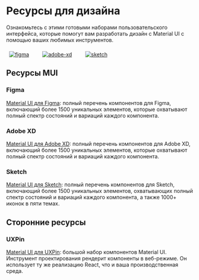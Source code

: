 

# Ресурсы для дизайна <meta data-oversett="" data-original-text="Design resources">

<p class="description">Ознакомьтесь с этими готовыми наборами пользовательского интерфейса, которые помогут вам разработать дизайн с Material UI с помощью ваших любимых инструментов.</p>

<a href="https://mui.com/store/items/figma-react/?utm_source=docs&amp;utm_medium=referral&amp;utm_campaign=installation-figma" style="margin-left: 8px; margin-top: 8px; display: inline-block;"><img src="/static/images/download-figma.svg" alt="figma"></a> <a href="https://mui.com/store/items/adobe-xd-react/?utm_source=docs&amp;utm_medium=referral&amp;utm_campaign=installation-adobe-xd" style="margin-left: 32px; margin-top: 8px; display: inline-block;"><img src="/static/images/download-adobe-xd.svg" alt="adobe-xd"></a> <a href="https://mui.com/store/items/sketch-react/?utm_source=docs&amp;utm_medium=referral&amp;utm_campaign=installation-sketch" style="margin-left: 32px; margin-top: 8px; display: inline-block;"><img src="/static/images/download-sketch.svg" alt="sketch"></a>

## Ресурсы MUI <meta data-oversett="" data-original-text="MUI resources">

### Figma <meta data-oversett="" data-original-text="Figma">

[Material UI для Figma](https://mui.com/store/items/figma-react/?utm_source=docs&utm_medium=referral&utm_campaign=installation-figma): полный перечень компонентов для Figma, включающий более 1500 уникальных элементов, которые охватывают полный спектр состояний и вариаций каждого компонента.

### Adobe XD <meta data-oversett="" data-original-text="Adobe XD">

[Material UI для Adobe XD](https://mui.com/store/items/adobe-xd-react/?utm_source=docs&utm_medium=referral&utm_campaign=installation-adobe-xd): полный перечень компонентов для Adobe XD, включающий более 1500 уникальных элементов, которые охватывают полный спектр состояний и вариаций каждого компонента.

### Sketch <meta data-oversett="" data-original-text="Sketch">

[Material UI для Sketch](https://mui.com/store/items/sketch-react/?utm_source=docs&utm_medium=referral&utm_campaign=installation-sketch): полный перечень компонентов для Sketch, включающий более 1500 уникальных элементов, охватывающих полный спектр состояний и вариаций каждого компонента, а также 1000+ иконок в пяти темах.

## Сторонние ресурсы <meta data-oversett="" data-original-text="Third-party resources">

### UXPin <meta data-oversett="" data-original-text="UXPin">

[Material UI для UXPin](https://www.uxpin.com/merge/mui-library): большой набор компонентов Material UI. Инструмент проектирования рендерит компоненты в веб-режиме. Он использует ту же реализацию React, что и ваша производственная среда.
